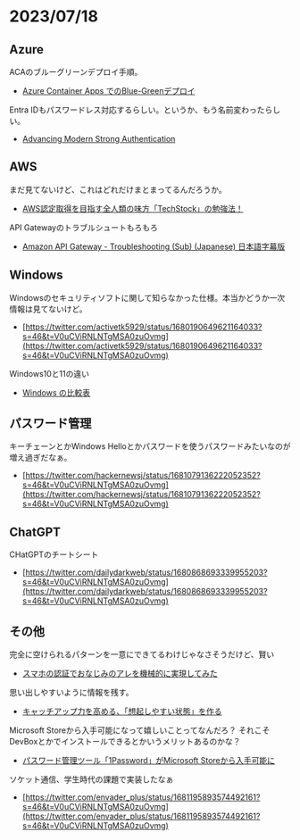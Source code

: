 # 2023/07/18

## Azure
ACAのブルーグリーンデプロイ手順。

- [Azure Container Apps でのBlue-Greenデプロイ](https://learn.microsoft.com/ja-jp/azure/container-apps/blue-green-deployment?pivots=azure-cli)

Entra IDもパスワードレス対応するらしい。というか、もう名前変わったらしい。

- [Advancing Modern Strong Authentication](https://techcommunity.microsoft.com/t5/microsoft-entra-azure-ad-blog/advancing-modern-strong-authentication/ba-p/3773135)

## AWS
まだ見てないけど、これはどれだけまとまってるんだろうか。

- [AWS認定取得を目指す全人類の味方「TechStock」の勉強法！](https://qiita.com/jinto/items/8c31ce74520e933e254c?utm_content=buffer766eb&utm_medium=social&utm_source=twitter.com&utm_campaign=buffer)


API Gatewayのトラブルシュートもろもろ

- [Amazon API Gateway - Troubleshooting (Sub) (Japanese) 日本語字幕版](https://explore.skillbuilder.aws/learn/course/external/view/elearning/16395/amazon-api-gateway-troubleshooting-sub-japanese-ri-ben-yu-zi-mu-ban)

## Windows
Windowsのセキュリティソフトに関して知らなかった仕様。本当かどうか一次情報は見てないけど。

- [https://twitter.com/activetk5929/status/1680190649621164033?s=46&t=V0uCViRNLNTgMSA0zuOvmg](https://twitter.com/activetk5929/status/1680190649621164033?s=46&t=V0uCViRNLNTgMSA0zuOvmg)

Windows10と11の違い

- [Windows の比較表](https://www.microsoft.com/ja-jp/windows/compare-windows-11-home-vs-pro-versions)

## パスワード管理
キーチェーンとかWindows Helloとかパスワードを使うパスワードみたいなのが増え過ぎだなぁ。

- [https://twitter.com/hackernewsj/status/1681079136222052352?s=46&t=V0uCViRNLNTgMSA0zuOvmg](https://twitter.com/hackernewsj/status/1681079136222052352?s=46&t=V0uCViRNLNTgMSA0zuOvmg)

## ChatGPT
CHatGPTのチートシート

- [https://twitter.com/dailydarkweb/status/1680868693339955203?s=46&t=V0uCViRNLNTgMSA0zuOvmg](https://twitter.com/dailydarkweb/status/1680868693339955203?s=46&t=V0uCViRNLNTgMSA0zuOvmg)

## その他
完全に空けられるパターンを一意にできてるわけじゃなさそうだけど、賢い

- [スマホの認証でおなじみのアレを機械的に実現してみた](https://twitter.com/ikeikey/status/1680971307981340672?s=46&t=V0uCViRNLNTgMSA0zuOvmg)

思い出しやすいように情報を残す。

- [キャッチアップ力を高める、「想起しやすい状態」を作る](https://qiita.com/ItsukiN32/items/e243bff8ad737fb91ef5?utm_content=bufferc4598&utm_medium=social&utm_source=twitter.com&utm_campaign=buffer)

Microsoft Storeから入手可能になって嬉しいことってなんだろ？
それこそDevBoxとかでインストールできるとかいうメリットあるのかな？

- [パスワード管理ツール「1Password」がMicrosoft Storeから入手可能に](https://forest.watch.impress.co.jp/docs/news/1517110.html)

ソケット通信、学生時代の課題で実装したなぁ

- [https://twitter.com/envader_plus/status/1681195893574492161?s=46&t=V0uCViRNLNTgMSA0zuOvmg](https://twitter.com/envader_plus/status/1681195893574492161?s=46&t=V0uCViRNLNTgMSA0zuOvmg)